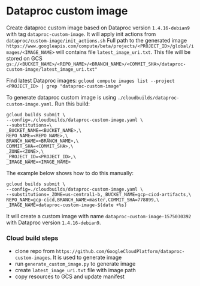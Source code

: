 # Dataproc custom image
Create dataproc custom image based on Dataproc version `1.4.16-debian9` with tag `dataproc-custom-image`.
It will apply init actions from `dataproc/custom-image/init_actions.sh`
Full path to the generated image `https://www.googleapis.com/compute/beta/projects/<PROJECT_ID>/global/images/<IMAGE_NAME>` will contains file `latest_image_uri.txt`. 
This file will be stored on GCS `gs://<BUCKET_NAME>/<REPO_NAME>/<BRANCH_NAME>/<COMMIT_SHA>/dataproc-custom-image/latest_image_uri.txt"` 

Find latest Dataproc images:
`gcloud compute images list --project <PROJECT_ID> | grep "dataproc-custom-image"`

To generate dataproc custom image is using `./cloudbuilds/dataproc-custom-image.yaml`.
Run this build:
```
gcloud builds submit \
--config=./cloudbuilds/dataproc-custom-image.yaml \
--substitutions=\
_BUCKET_NAME=<BUCKET_NAME>,\
REPO_NAME=<REPO_NAME>,\
BRANCH_NAME=<BRANCH_NAME>,\
COMMIT_SHA=<COMMIT_SHA>,\
_ZONE=<ZONE>,\
_PROJECT_ID=<PROJECT_ID>,\
_IMAGE_NAME=<IMAGE_NAME>
```
The example below shows how to do this manually:
```
gcloud builds submit \
--config=./cloudbuilds/dataproc-custom-image.yaml \
--substitutions=_ZONE=us-central1-b,_BUCKET_NAME=gcp-cicd-artifacts,\
REPO_NAME=gcp-cicd,BRANCH_NAME=master,COMMIT_SHA=778899,\
_IMAGE_NAME=dataproc-custom-image-$(date +%s)
```

It will create a custom image with name `dataproc-custom-image-1575030392` with Dataproc version `1.4.16-debian9`.

### Cloud build steps
- clone repo from `https://github.com/GoogleCloudPlatform/dataproc-custom-images`. It is used to generate image
- run `generate_custom_image.py` to generate image
- create `latest_image_uri.txt` file with image path
- copy resources to GCS and update manifest